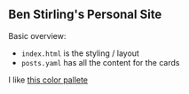 ## Ben Stirling's Personal Site 

Basic overview: 
- `index.html` is the styling / layout 
- `posts.yaml` has all the content for the cards

I like [this color pallete](https://colorhunt.co/palette/4c4c6d1b9c85e8f6efffe194s)